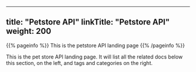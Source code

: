 
---
title: "Petstore API"
linkTitle: "Petstore API"
weight: 200
---

{{% pageinfo %}}
This is the petstore API landing page
{{% /pageinfo %}}

This is the pet store API landing page.  It will list all the related docs
below this section, on the left, and tags and categories on the right.


